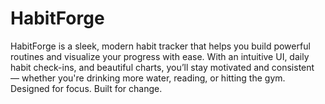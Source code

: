 # HabitForge
HabitForge is a sleek, modern habit tracker that helps you build powerful routines and visualize your progress with ease. With an intuitive UI, daily habit check-ins, and beautiful charts, you’ll stay motivated and consistent — whether you're drinking more water, reading, or hitting the gym. Designed for focus. Built for change.
